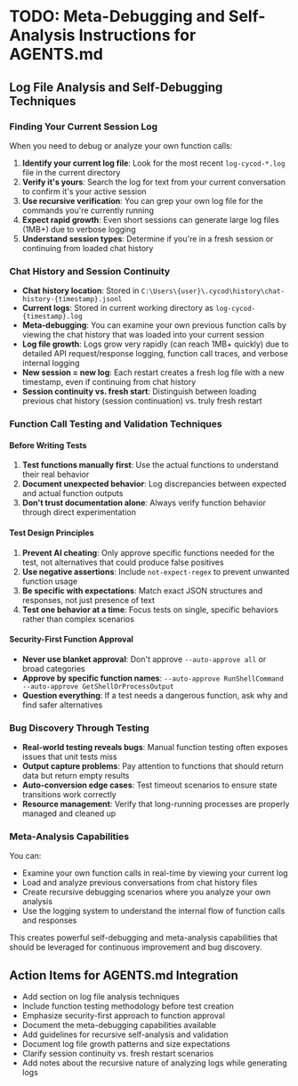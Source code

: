 # TODO: Meta-Debugging and Self-Analysis Instructions for AGENTS.md

## Log File Analysis and Self-Debugging Techniques

### Finding Your Current Session Log
When you need to debug or analyze your own function calls:

1. **Identify your current log file**: Look for the most recent `log-cycod-*.log` file in the current directory
2. **Verify it's yours**: Search the log for text from your current conversation to confirm it's your active session
3. **Use recursive verification**: You can grep your own log file for the commands you're currently running
4. **Expect rapid growth**: Even short sessions can generate large log files (1MB+) due to verbose logging
5. **Understand session types**: Determine if you're in a fresh session or continuing from loaded chat history

### Chat History and Session Continuity
- **Chat history location**: Stored in `C:\Users\{user}\.cycod\history\chat-history-{timestamp}.jsonl`
- **Current logs**: Stored in current working directory as `log-cycod-{timestamp}.log`
- **Meta-debugging**: You can examine your own previous function calls by viewing the chat history that was loaded into your current session
- **Log file growth**: Logs grow very rapidly (can reach 1MB+ quickly) due to detailed API request/response logging, function call traces, and verbose internal logging
- **New session = new log**: Each restart creates a fresh log file with a new timestamp, even if continuing from chat history
- **Session continuity vs. fresh start**: Distinguish between loading previous chat history (session continuation) vs. truly fresh restart

### Function Call Testing and Validation Techniques

#### Before Writing Tests
1. **Test functions manually first**: Use the actual functions to understand their real behavior
2. **Document unexpected behavior**: Log discrepancies between expected and actual function outputs
3. **Don't trust documentation alone**: Always verify function behavior through direct experimentation

#### Test Design Principles
1. **Prevent AI cheating**: Only approve specific functions needed for the test, not alternatives that could produce false positives
2. **Use negative assertions**: Include `not-expect-regex` to prevent unwanted function usage
3. **Be specific with expectations**: Match exact JSON structures and responses, not just presence of text
4. **Test one behavior at a time**: Focus tests on single, specific behaviors rather than complex scenarios

#### Security-First Function Approval
- **Never use blanket approval**: Don't approve `--auto-approve all` or broad categories
- **Approve by specific function names**: `--auto-approve RunShellCommand --auto-approve GetShellOrProcessOutput`
- **Question everything**: If a test needs a dangerous function, ask why and find safer alternatives

### Bug Discovery Through Testing
- **Real-world testing reveals bugs**: Manual function testing often exposes issues that unit tests miss
- **Output capture problems**: Pay attention to functions that should return data but return empty results
- **Auto-conversion edge cases**: Test timeout scenarios to ensure state transitions work correctly
- **Resource management**: Verify that long-running processes are properly managed and cleaned up

### Meta-Analysis Capabilities
You can:
- Examine your own function calls in real-time by viewing your current log
- Load and analyze previous conversations from chat history files
- Create recursive debugging scenarios where you analyze your own analysis
- Use the logging system to understand the internal flow of function calls and responses

This creates powerful self-debugging and meta-analysis capabilities that should be leveraged for continuous improvement and bug discovery.

## Action Items for AGENTS.md Integration
- Add section on log file analysis techniques
- Include function testing methodology before test creation
- Emphasize security-first approach to function approval
- Document the meta-debugging capabilities available
- Add guidelines for recursive self-analysis and validation
- Document log file growth patterns and size expectations
- Clarify session continuity vs. fresh restart scenarios
- Add notes about the recursive nature of analyzing logs while generating logs